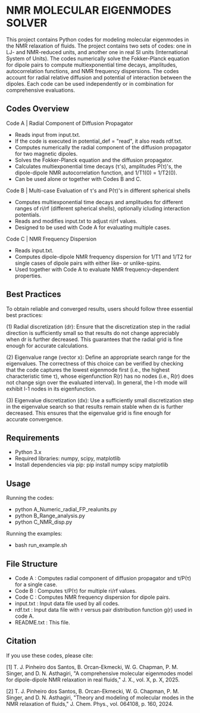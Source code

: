 NMR MOLECULAR EIGENMODES SOLVER
================================

This project contains Python codes for modeling molecular eigenmodes in the NMR relaxation of fluids.
The project contains two sets of codes: one in LJ- and NMR-reduced units, and another one in real SI units (International System of Units).
The codes numerically solve the Fokker-Planck equation for dipole pairs to compute multiexponential
time decays, amplitudes, autocorrelation functions, and NMR frequency dispersions.
The codes account for radial relative diffusion and potential of interaction between the dipoles.
Each code can be used independently or in combination for comprehensive evaluations.


Codes Overview
--------------

Code A | Radial Component of Diffusion Propagator
- Reads input from input.txt.
- If the code is executed in potential_def = "read", it also reads rdf.txt.
- Computes numerically the radial component of the diffusion propagator for two magnetic dipoles.
- Solves the Fokker-Planck equation and the diffusion propagator.
- Calculates multiexponential time decays (τ's), amplitudes P(τ)'s, the dipole-dipole NMR
  autocorrelation function, and 1/T1(0) = 1/T2(0).
- Can be used alone or together with Codes B and C.

Code B | Multi-case Evaluation of τ's and P(τ)'s in different spherical shells
- Computes multiexponential time decays and amplitudes for different ranges of ri/rf (different spherical shells), optionally icluding interaction potentials.
- Reads and modifies input.txt to adjust ri/rf values.
- Designed to be used with Code A for evaluating multiple cases.

Code C | NMR Frequency Dispersion
- Reads input.txt.
- Computes dipole-dipole NMR frequency dispersion for 1/T1 and 1/T2 for single cases of dipole
  pairs with either like- or unlike-spins.
- Used together with Code A to evaluate NMR frequency-dependent properties.


Best Practices
--------------

To obtain reliable and converged results, users should follow three essential best practices:

(1) Radial discretization (dr): Ensure that the discretization step in the radial direction is sufficiently small so that results do not change appreciably when dr is further decreased. This guarantees that the radial grid is fine enough for accurate calculations.

(2) Eigenvalue range (vector x): Define an appropriate search range for the eigenvalues. The correctness of this choice can be verified by checking that the code captures the lowest eigenmode first (i.e., the highest characteristic time τ), whose eigenfunction R(r) has no nodes (i.e., R(r) does not change sign over the evaluated interval). In general, the l-th mode will exhibit l-1 nodes in its eigenfunction.

(3) Eigenvalue discretization (dx): Use a sufficiently small discretization step in the eigenvalue search so that results remain stable when dx is further decreased. This ensures that the eigenvalue grid is fine enough for accurate convergence.


Requirements
------------

- Python 3.x
- Required libraries: numpy, scipy, matplotlib
- Install dependencies via pip: pip install numpy scipy matplotlib


Usage
-----

Running the codes:
- python A_Numeric_radial_FP_realunits.py
- python B_Range_analysis.py
- python C_NMR_disp.py

Running the examples:
- bash run_example.sh


File Structure
--------------

- Code A      : Computes radial component of diffusion propagator and τ/P(τ) for a single case.
- Code B      : Computes τ/P(τ) for multiple ri/rf values.
- Code C      : Computes NMR frequency dispersion for dipole pairs.
- input.txt   : Input data file used by all codes.
- rdf.txt     : Input data file with r versus pair distribution function g(r) used in code A.
- README.txt  : This file.


Citation
--------

If you use these codes, please cite:

[1] T. J. Pinheiro dos Santos, B. Orcan-Ekmecki, W. G. Chapman, P. M. Singer, and D. N. Asthagiri,
"A comprehensive molecular eigenmodes model for dipole-dipole NMR relaxation in real fluids," J. X., vol. X, p. X, 2025.

[2] T. J. Pinheiro dos Santos, B. Orcan-Ekmecki, W. G. Chapman, P. M. Singer, and D. N. Asthagiri,
"Theory and modeling of molecular modes in the NMR relaxation of fluids," J. Chem. Phys., vol. 064108, p. 160, 2024.
